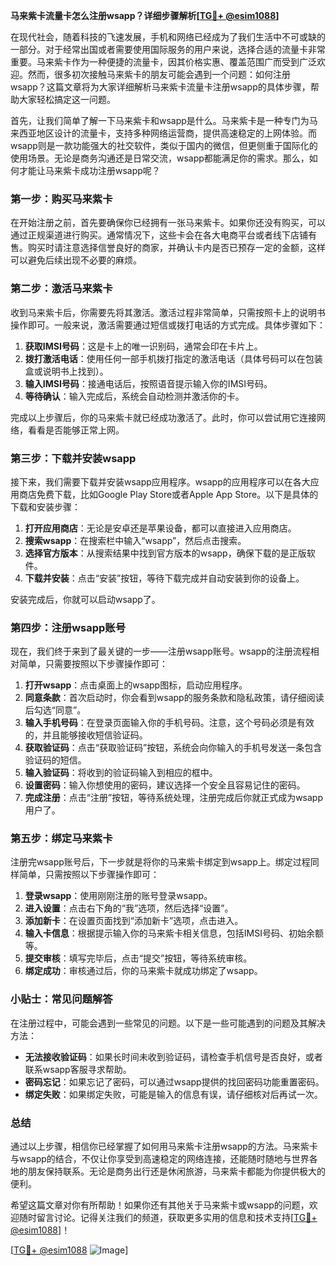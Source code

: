 **马来紫卡流量卡怎么注册wsapp？详细步骤解析[[TG💪+ @esim1088](https://t.me/s/esim1088)]**

在现代社会，随着科技的飞速发展，手机和网络已经成为了我们生活中不可或缺的一部分。对于经常出国或者需要使用国际服务的用户来说，选择合适的流量卡非常重要。马来紫卡作为一种便捷的流量卡，因其价格实惠、覆盖范围广而受到广泛欢迎。然而，很多初次接触马来紫卡的朋友可能会遇到一个问题：如何注册wsapp？这篇文章将为大家详细解析马来紫卡流量卡注册wsapp的具体步骤，帮助大家轻松搞定这一问题。

首先，让我们简单了解一下马来紫卡和wsapp是什么。马来紫卡是一种专门为马来西亚地区设计的流量卡，支持多种网络运营商，提供高速稳定的上网体验。而wsapp则是一款功能强大的社交软件，类似于国内的微信，但更侧重于国际化的使用场景。无论是商务沟通还是日常交流，wsapp都能满足你的需求。那么，如何才能让马来紫卡成功注册wsapp呢？

### 第一步：购买马来紫卡

在开始注册之前，首先要确保你已经拥有一张马来紫卡。如果你还没有购买，可以通过正规渠道进行购买。通常情况下，这些卡会在各大电商平台或者线下店铺有售。购买时请注意选择信誉良好的商家，并确认卡内是否已预存一定的金额，这样可以避免后续出现不必要的麻烦。

### 第二步：激活马来紫卡

收到马来紫卡后，你需要先将其激活。激活过程非常简单，只需按照卡上的说明书操作即可。一般来说，激活需要通过短信或拨打电话的方式完成。具体步骤如下：

1. **获取IMSI号码**：这是卡上的唯一识别码，通常会印在卡片上。
2. **拨打激活电话**：使用任何一部手机拨打指定的激活电话（具体号码可以在包装盒或说明书上找到）。
3. **输入IMSI号码**：接通电话后，按照语音提示输入你的IMSI号码。
4. **等待确认**：输入完成后，系统会自动检测并激活你的卡。

完成以上步骤后，你的马来紫卡就已经成功激活了。此时，你可以尝试用它连接网络，看看是否能够正常上网。

### 第三步：下载并安装wsapp

接下来，我们需要下载并安装wsapp应用程序。wsapp的应用程序可以在各大应用商店免费下载，比如Google Play Store或者Apple App Store。以下是具体的下载和安装步骤：

1. **打开应用商店**：无论是安卓还是苹果设备，都可以直接进入应用商店。
2. **搜索wsapp**：在搜索栏中输入“wsapp”，然后点击搜索。
3. **选择官方版本**：从搜索结果中找到官方版本的wsapp，确保下载的是正版软件。
4. **下载并安装**：点击“安装”按钮，等待下载完成并自动安装到你的设备上。

安装完成后，你就可以启动wsapp了。

### 第四步：注册wsapp账号

现在，我们终于来到了最关键的一步——注册wsapp账号。wsapp的注册流程相对简单，只需要按照以下步骤操作即可：

1. **打开wsapp**：点击桌面上的wsapp图标，启动应用程序。
2. **同意条款**：首次启动时，你会看到wsapp的服务条款和隐私政策，请仔细阅读后勾选“同意”。
3. **输入手机号码**：在登录页面输入你的手机号码。注意，这个号码必须是有效的，并且能够接收短信验证码。
4. **获取验证码**：点击“获取验证码”按钮，系统会向你输入的手机号发送一条包含验证码的短信。
5. **输入验证码**：将收到的验证码输入到相应的框中。
6. **设置密码**：输入你想使用的密码，建议选择一个安全且容易记住的密码。
7. **完成注册**：点击“注册”按钮，等待系统处理，注册完成后你就正式成为wsapp用户了。

### 第五步：绑定马来紫卡

注册完wsapp账号后，下一步就是将你的马来紫卡绑定到wsapp上。绑定过程同样简单，只需按照以下步骤操作即可：

1. **登录wsapp**：使用刚刚注册的账号登录wsapp。
2. **进入设置**：点击右下角的“我”选项，然后选择“设置”。
3. **添加新卡**：在设置页面找到“添加新卡”选项，点击进入。
4. **输入卡信息**：根据提示输入你的马来紫卡相关信息，包括IMSI号码、初始余额等。
5. **提交审核**：填写完毕后，点击“提交”按钮，等待系统审核。
6. **绑定成功**：审核通过后，你的马来紫卡就成功绑定了wsapp。

### 小贴士：常见问题解答

在注册过程中，可能会遇到一些常见的问题。以下是一些可能遇到的问题及其解决方法：

- **无法接收验证码**：如果长时间未收到验证码，请检查手机信号是否良好，或者联系wsapp客服寻求帮助。
- **密码忘记**：如果忘记了密码，可以通过wsapp提供的找回密码功能重置密码。
- **绑定失败**：如果绑定失败，可能是输入的信息有误，请仔细核对后再试一次。

### 总结

通过以上步骤，相信你已经掌握了如何用马来紫卡注册wsapp的方法。马来紫卡与wsapp的结合，不仅让你享受到高速稳定的网络连接，还能随时随地与世界各地的朋友保持联系。无论是商务出行还是休闲旅游，马来紫卡都能为你提供极大的便利。

希望这篇文章对你有所帮助！如果你还有其他关于马来紫卡或wsapp的问题，欢迎随时留言讨论。记得关注我们的频道，获取更多实用的信息和技术支持[[TG💪+ @esim1088](https://t.me/s/esim1088)]！

[[TG💪+ @esim1088](https://t.me/s/esim1088) ![Image](https://i.postimg.cc/4NQfJmqS/Snipaste-2025-05-13-00-14-12.png)]